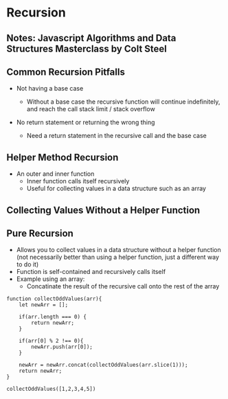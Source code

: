 # Recursion

## Notes: Javascript Algorithms and Data Structures Masterclass by Colt Steel

## Common Recursion Pitfalls

- Not having a base case
  - Without a base case the recursive function will continue indefinitely, and reach the call stack limit / stack overflow

- No return statement or returning the wrong thing
  - Need a return statement in the recursive call and the base case

## Helper Method Recursion

- An outer and inner function
  - Inner function calls itself recursively
  - Useful for collecting values in a data structure such as an array

## Collecting Values Without a Helper Function

## Pure Recursion

- Allows you to collect values in a data structure without a helper function (not necessarily better than using a helper function, just a different way to do it)
- Function is self-contained and recursively calls itself
- Example using an array:
  - Concatinate the result of the recursive call onto the rest of the array

```JS
function collectOddValues(arr){
    let newArr = [];
    
    if(arr.length === 0) {
        return newArr;
    }
        
    if(arr[0] % 2 !== 0){
        newArr.push(arr[0]);
    }
        
    newArr = newArr.concat(collectOddValues(arr.slice(1)));
    return newArr;
}

collectOddValues([1,2,3,4,5])
```
